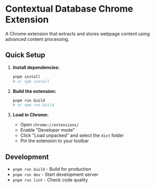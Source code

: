 # Contextual Database Chrome Extension

A Chrome extension that extracts and stores webpage content using advanced content processing.

## Quick Setup

1. **Install dependencies:**
   ```bash
   pnpm install
   # or npm install
   ```

2. **Build the extension:**
   ```bash
   pnpm run build
   # or npm run build
   ```

3. **Load in Chrome:**
   - Open `chrome://extensions/`
   - Enable "Developer mode"
   - Click "Load unpacked" and select the `dist` folder
   - Pin the extension to your toolbar

## Development

- `pnpm run build` - Build for production
- `pnpm run dev` - Start development server
- `pnpm run lint` - Check code quality